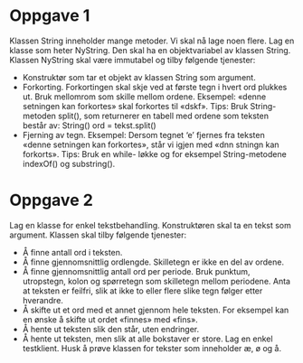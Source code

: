 # Oppgave 1
Klassen String inneholder mange metoder. Vi skal nå lage noen flere.
Lag en klasse som heter NyString. Den skal ha en objektvariabel av klassen String. Klassen
NyString skal være immutabel og tilby følgende tjenester:
- Konstruktør som tar et objekt av klassen String som argument.
- Forkorting. Forkortingen skal skje ved at første tegn i hvert ord plukkes ut. Bruk
mellomrom som skille mellom ordene. Eksempel: «denne setningen kan forkortes»
skal forkortes til «dskf». Tips: Bruk String-metoden split(), som returnerer en tabell
med ordene som teksten består av: String() ord = tekst.split()
- Fjerning av tegn. Eksempel: Dersom tegnet ‘e’ fjernes fra teksten «denne setningen
kan forkortes», står vi igjen med «dnn stningn kan forkorts». Tips: Bruk en while-
løkke og for eksempel String-metodene indexOf() og substring().


# Oppgave 2
Lag en klasse for enkel tekstbehandling. Konstruktøren skal ta en tekst som argument.
Klassen skal tilby følgende tjenester:
- Å finne antall ord i teksten.
- Å finne gjennomsnittlig ordlengde. Skilletegn er ikke en del av ordene.
- Å finne gjennomsnittlig antall ord per periode. Bruk punktum, utropstegn, kolon og
spørretegn som skilletegn mellom periodene. Anta at teksten er feilfri, slik at ikke to
eller flere slike tegn følger etter hverandre.
- Å skifte ut et ord med et annet gjennom hele teksten. For eksempel kan en ønske å
skifte ut ordet «finnes» med «fins».
- Å hente ut teksten slik den står, uten endringer.
- Å hente ut teksten, men slik at alle bokstaver er store.
Lag en enkel testklient. Husk å prøve klassen for tekster som inneholder æ, ø og å.